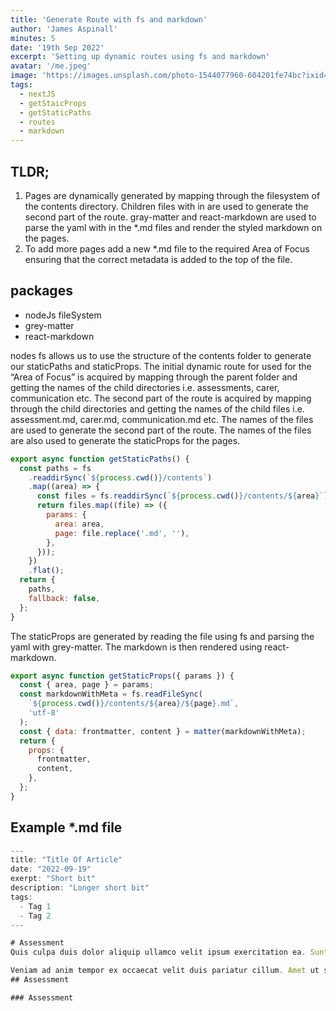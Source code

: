 ```yaml
---
title: 'Generate Route with fs and markdown'
author: 'James Aspinall'
minutes: 5
date: '19th Sep 2022'
excerpt: 'Setting up dynamic routes using fs and markdown'
avatar: '/me.jpeg'
image: 'https://images.unsplash.com/photo-1544077960-604201fe74bc?ixid=MnwxMjA3fDB8MHxwaG90by1wYWdlfHx8fGVufDB8fHx8&ixlib=rb-1.2.1&auto=format&fit=crop&w=1651&q=80'
tags:
  - nextJS
  - getStaicProps
  - getStaticPaths
  - routes
  - markdown
---
```


## TLDR;

1. Pages are dynamically generated by mapping through the filesystem of the contents directory. Children files with in are used to generate the second part of the route. gray-matter and react-markdown are used to parse the yaml with in the \*.md files and render the styled markdown on the pages.
2. To add more pages add a new \*.md file to the required Area of Focus ensuring that the correct metadata is added to the top of the file.

## packages

- nodeJs fileSystem
- grey-matter
- react-markdown

nodes fs allows us to use the structure of the contents folder to generate our staticPaths and staticProps. The initial dynamic route for used for the “Area of Focus” is acquired by mapping through the parent folder and getting the names of the child directories i.e. assessments, carer, communication etc. The second part of the route is acquired by mapping through the child directories and getting the names of the child files i.e. assessment.md, carer.md, communication.md etc. The names of the files are used to generate the second part of the route. The names of the files are also used to generate the staticProps for the pages.

```js
export async function getStaticPaths() {
  const paths = fs
    .readdirSync(`${process.cwd()}/contents`)
    .map((area) => {
      const files = fs.readdirSync(`${process.cwd()}/contents/${area}`);
      return files.map((file) => ({
        params: {
          area: area,
          page: file.replace('.md', ''),
        },
      }));
    })
    .flat();
  return {
    paths,
    fallback: false,
  };
}
```

The staticProps are generated by reading the file using fs and parsing the yaml with grey-matter. The markdown is then rendered using react-markdown.

```js
export async function getStaticProps({ params }) {
  const { area, page } = params;
  const markdownWithMeta = fs.readFileSync(
    `${process.cwd()}/contents/${area}/${page}.md`,
    'utf-8'
  );
  const { data: frontmatter, content } = matter(markdownWithMeta);
  return {
    props: {
      frontmatter,
      content,
    },
  };
}
```

## Example \*.md file

```js
---
title: "Title Of Article"
date: "2022-09-19"
exerpt: "Short bit"
description: "Longer short bit"
tags:
  - Tag 1
  - Tag 2
---

# Assessment
Quis culpa duis dolor aliquip ullamco velit ipsum exercitation ea. Sunt ex aliqua non nostrud consequat consequat deserunt irure sint labore est quis. Qui duis qui id et aliqua do commodo deserunt do.

Veniam ad anim tempor ex occaecat velit duis pariatur cillum. Amet ut sit non consectetur aute minim voluptate eiusmod. Ex adipisicing ipsum velit irure. In exercitation non fugiat nisi minim commodo veniam eu. Dolor veniam duis non Lorem Lorem Lorem.
## Assessment

### Assessment
```

